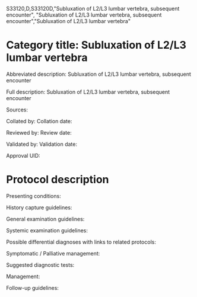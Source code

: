 S33120,D,S33120D,"Subluxation of L2/L3 lumbar vertebra, subsequent encounter", "Subluxation of L2/L3 lumbar vertebra, subsequent encounter","Subluxation of L2/L3 lumbar vertebra"
# Category title: Subluxation of L2/L3 lumbar vertebra

Abbreviated description: Subluxation of L2/L3 lumbar vertebra, subsequent encounter

Full description: Subluxation of L2/L3 lumbar vertebra, subsequent encounter

Sources:

Collated by:
Collation date:

Reviewed by:
Review date:

Validated by:
Validation date:

Approval UID:

# Protocol description

Presenting conditions:

History capture guidelines:

General examination guidelines:

Systemic examination guidelines:

Possible differential diagnoses with links to related protocols:

Symptomatic / Palliative management:

Suggested diagnostic tests:

Management:

Follow-up guidelines:
